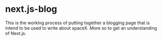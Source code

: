 # next.js-blog
This is the working process of putting together a blogging page that is intend to be used to write about spaceX. More so to get an understanding of Next.js.
